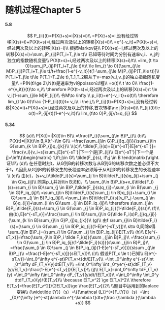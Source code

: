 # 随机过程Chapter 5 

#### 5.8

$$
P_{ii}(t)=P(X(t+s)=i|X(s)=i)\\
=P(X(t+s)=i,没有经过转移|X(s)=i)+P(X(t+s)=i,经过两次及以上的转移|X(s)=i)\\
=e^{-v_it}+P(X(t+s)=i,经过两次及以上的转移|X(s)=i)\\
根据Markov链\\
P(X(t+s)=i,经过两次及以上的转移|X(s)=i)=\sum_jP_{ij}P(T_i+T_j\le t)\\
已知等待时间为分别有速率v_i、v_j的独立的指数随机变量\\
P(X(t+s)=i,经过两次及以上的转移|X(s)=i)/t\\
=lim_{t \to 0}\sum_jP_{ij}P(T_i+T_j\le t)/t\\
\le lim_{t \to 0}[\sum_{j\le M}P_{ij}P(T_i+T_j\le t)/t+\frac{1-e^{-v_it}}t(1-\sum_{j\le M}P_{ij}P(T_i\le t))]\\
P(T_i+T_j\le t)\le P(T_1+T_2\le t),T_1,T_2服从于v=max(v_i,v_j)的独立指数随机变量\\
=P(N(t)\ge 2),N(t)是速率为v的poisson过程\\
=o(t)\\
t \to 0\\
\frac{1-e^{v_it}}{t}\to v_i\\
\therefore P(X(t+s)=i,经过两次及以上的转移|X(s)=i)/t \le v_i(1-\sum_{j\le M}P_{ij})\\
令M\to \infty \\ 
p_ii(t)=e^{-v_i t}+o(t)\\
\therefore lim_{t \to 0}\frac {1-P_{ii}(t)}t= v_i\\
i \ne j,\\
P_{ij}(t)=P(X(t+s)=j,没有经过转移|X(s)=i)+P(X(t+s)=j,经过两次及以上的转移,首次转移\ne j|X(s)=i)\\
P_{ij}(t)\le o(t)+P_{ij}(t)(1-e^{-v_it})\\
lim_{t\to 0}P_{ij}/t=q_{ij}
$$

#### 5.34

$$
(a)\\
P(X(t)=i|X(t)\in B)\\
=\frac{P_i}{\sum_{j\in B}P_j}\\
(b)\\
P(X(t)=i|X(t)\in B,X(t^-)\in G)\\
=\frac{\sum_{j\in G}P_{j}q_{ji}}{\sum_{j\in G}\sum_{k \in B}P_{j}q_{jk}}\\
\\(c)\\
\tilde{F_i}(s)=E[e^{-sT}]E[e^{-sT'}]= \frac{v_i}{v_i+s}\sum_jE[e^{-sT'}|下一个是j]P_{ij}\\
E[e^{-sT'}|下一个是j]=\left\{\begin{matrix}
 1,if\;j\in G\\
\tilde{F_j}(s), if\;j \in B
\end{matrix}\right.
证毕\\
(d)\\
在任意时刻t，从G到B的转移次数与从B到G的转移次数之差必须不大于1，\\因此从G到B的转移发生的长程速率必须等于从B到G的转移发生的长程速率\\
(e)\\
由(c)，(s+v_i)\tilde{F_i}(s)=\sum_{j \in B}\tilde{F_j}(s)q_{ij}+\sum _{j \in G}q_{ij}\\
同乘p_i,并对i\in B求和，\\
\sum_{i\in B}P_i(s+v_i)\tilde{F_i}(s)=\sum_{i \in B}\sum_{j \in B}P_i\tilde{F_j}(s)q_{ij}+\sum_{i \in B}\sum _{j \in G}P_iq_{ij}\\
=\sum_{j\in B}\tilde{F_i}(s)\sum_{j \in B}q_{ij}+\sum_{i \in G}\sum _{j \in B}P_iq_{ij}\\
=\sum_{j\in B}\tilde{F_i}(s)[v_iP_j-\sum_{j \in G}q_{ij}]+\sum_{i \in G}\sum _{j \in B}P_iq_{ij}\\
\therefore s\sum_{j\in B}P_i\tilde{F_i}(s)=\sum_{i \in G}\sum _{j \in B}P_iq_{ij}(1-\tilde{F_i}(s))\\
(f)\\
由(b),E[e^{-sT_v}]=\frac{\sum_{i \in B}\sum_{j\in G}\tilde F_i(s)P_{j}q_{ji}}{\sum_{k \in B}\sum_{j\in G}P_{j}q_{jk}}\\
(g)\\
由f
s\sum_{j\in B}\tilde{F_i}(s)=(\sum_{i \in G}\sum _{j \in B}P_iq_{ij}(1-E[e^{-sT_v}])\\
s\to 0,同除s得\sum_{j\in B}P_j=(\sum_{i \in G}\sum _{j \in B}P_iq_{ij})E[T_v]\\
(h)\\
E[e^{-sT_x}]=\frac{\sum_{i\in B}P_i \tilde F_i(s)}{\sum _{j\in B}P_j}\\
=\frac{\sum_{i \in G}\sum _{j \in B}P_iq_{ij}(1-\tilde{F_i}(s))}{s\sum _{j\in B}P_j}\\
=\frac{\sum_{i \in G}\sum _{j \in B}P_iq_{ij}(1-E[e^{-sT_v}])}{s\sum _{j\in B}P_j}\\
=\frac{1-E[e^{-sT_v}]}{sE[T_v]}\\
(i)\\
假设P(T_x \le t )已知\\
E[e^{-sT_v}]=\int_0^\infty e^{-st}P{T_v>t}dt/E[T_v]\\
=\int _0^\infty e^{-st}\int _0^\infty dF_{T_v}(y)dtE[T_v]\\
=\int_0^\infty \int _0^ye^{-st}dtF_{T_v}(y)/E[T_v]=\frac{1-E[e^{-sT_v}]}{E[T_v]}\\
(j)\\
E[T_x]=\int_0^\infty tdF_{T_v}(y) =\int_0^\infty t\int_0^\infty  dF_{T_v}(y)dt/{E[T_v]}\\
=\int_0^\infty \int_0^y dtdF_{T_v}(y)/{E[T_v]}\\
\because E[T_v^2] \ge E[T_v]^2\\
\therefore E[T_v]=\frac{E[T_v^2]}{2E[T_v]}\ge \frac{E[T_v]}2\\
\\题目中运用到的laplace变换\\
{\widetilde {Y}}（s）=\{{\mathcal {L}}^{*}F_{Y}\}（s）=\int _{0}^{\infty }e^{-st}\lambda e^{-\lambda t}dt={\frac {\lambda }{\lambda +s}}
$$

